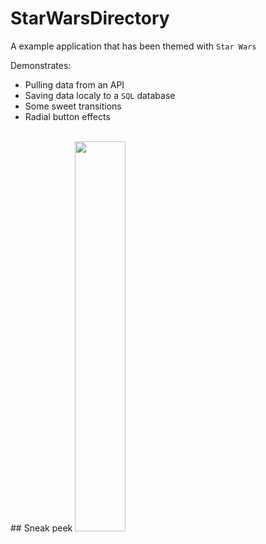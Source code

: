 # StarWarsDirectory

A example application that has been themed with `Star Wars`

Demonstrates:
- Pulling data from an API
- Saving data localy to a `SQL` database
- Some sweet transitions
- Radial button effects


<br>
## Sneak peek
<img src="https://github.com/MacMeDan/StarWarsDirectory/blob/master/Media/StarWarsDirectory.gif" width=40%>
<br>
